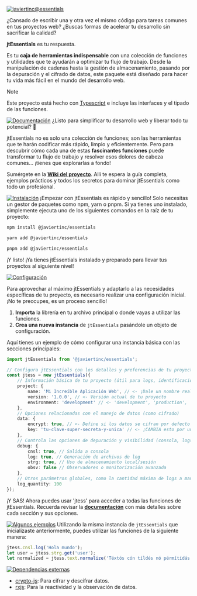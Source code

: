 [![javiertinc@essentials](https://javiertinc.github.io/media/jtEssentials/gh-header.png)](https://github.com/JaviertINC/essentials)

¿Cansado de escribir una y otra vez el mismo código para tareas comunes en tus proyectos web? ¿Buscas formas de acelerar tu desarrollo sin sacrificar la calidad?

**jtEssentials** es tu respuesta.

Es tu **caja de herramientas indispensable** con una colección de funciones y utilidades que te ayudarán a optimizar tu flujo de trabajo. Desde la manipulación de cadenas hasta la gestión de almacenamiento, pasando por la depuración y el cifrado de datos, este paquete está diseñado para hacer tu vida más fácil en el mundo del desarrollo web.

> [!NOTE]
> Este proyecto está hecho con [Typescript](https://www.typescriptlang.org) e incluye las interfaces y el tipado de las funciones.

[![Documentación](https://javiertinc.github.io/media/jtEssentials/gh-documentacion.png)](https://github.com/JaviertINC/essentials/wiki)
¿Listo para simplificar tu desarrollo web y liberar todo tu potencial? 🚀

jtEssentials no es solo una colección de funciones; son las herramientas que te harán codificar más rápido, limpio y eficientemente. Pero para descubrir cómo cada una de estas **fascinantes funciones** puede transformar tu flujo de trabajo y resolver esos dolores de cabeza comunes... ¡tienes que explorarlas a fondo!

Sumérgete en la [**Wiki del proyecto**](https://github.com/JaviertINC/essentials/wiki). Allí te espera la guía completa, ejemplos prácticos y todos los secretos para dominar jtEssentials como todo un profesional.

[![Instalación](https://javiertinc.github.io/media/jtEssentials/gh-instalacion.png)](https://github.com/JaviertINC/essentials/wiki)
¡Empezar con jtEssentials es rápido y sencillo! Solo necesitas un gestor de paquetes como npm, yarn o pnpm. Si ya tienes uno instalado, simplemente ejecuta uno de los siguientes comandos en la raíz de tu proyecto:

```bash
npm install @javiertinc/essentials
```

```bash
yarn add @javiertinc/essentials
```

```bash
pnpm add @javiertinc/essentials
```

¡Y listo! ¡Ya tienes jtEssentials instalado y preparado para llevar tus proyectos al siguiente nivel!

[![Configuración](https://javiertinc.github.io/media/jtEssentials/gh-configuracion.png)](https://github.com/JaviertINC/essentials/wiki)

Para aprovechar al máximo jtEssentials y adaptarlo a las necesidades específicas de tu proyecto, es necesario realizar una configuración inicial. ¡No te preocupes, es un proceso sencillo!

1. **Importa** la librería en tu archivo principal o donde vayas a utilizar las funciones.
2. **Crea una nueva instancia** de `jtEssentials` pasándole un objeto de configuración.

Aquí tienes un ejemplo de cómo configurar una instancia básica con las secciones principales:

```typescript
import jtEssentials from '@javiertinc/essentials';

// Configura jtEssentials con los detalles y preferencias de tu proyecto
const jtess = new jtEssentials({
    // Información básica de tu proyecto (útil para logs, identificación, etc.)
    project: {
        name: 'Mi Increíble Aplicación Web', // <- ¡Dale un nombre real a tu proyecto!
        version: '1.0.0', // <- Versión actual de tu proyecto
        environment: 'development' // <- 'development', 'production', 'testing', etc.
    },
    // Opciones relacionadas con el manejo de datos (como cifrado)
    data: {
        encrypt: true, // <- Define si los datos se cifran por defecto
        key: 'tu-clave-super-secreta-y-unica' // <- ¡CAMBIA esto por una clave segura!
    },
    // Controla las opciones de depuración y visibilidad (consola, logs, etc.)
    debug: {
        cnsl: true, // Salida a consola
        log: true, // Generación de archivos de log
        strg: true, // Uso de almacenamiento local/sesión
        obsv: false // Observadores o monitorización avanzada
    },
    // Otros parámetros globales, como la cantidad máxima de logs a mantener
    log_quantity: 100
});
```

¡Y SAS! Ahora puedes usar 'jtess' para acceder a todas las funciones de jtEssentials. Recuerda revisar la [**documentación**](https://github.com/JaviertINC/essentials/wiki) con más detalles sobre cada sección y sus opciones.

[![Algunos ejemplos](https://javiertinc.github.io/media/jtEssentials/gh-algunos-ejemplos.png)](https://github.com/JaviertINC/essentials/wiki)
Utilizando la misma instancia de `jtEssentials` que inicializaste anteriormente, puedes utilizar las funciones de la siguiente manera:

```typescript
jtess.cnsl.log('Hola mundo');
let user = jtess.strg.get('user');
let normalized = jtess.text.normalize('Téxtós cón tíldés nó pérmítídás');
```

[![Dependencias externas](https://javiertinc.github.io/media/jtEssentials/gh-dependencias-externas.png)](https://www.npmjs.com/package/@javiertinc/essentials?activeTab=dependencies)

- [crypto-js](https://www.npmjs.com/package/crypto-js): Para cifrar y descifrar datos.
- [rxjs](https://www.npmjs.com/package/rxjs): Para la reactividad y la observación de datos.
